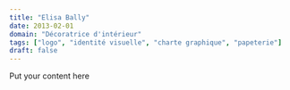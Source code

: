 ```yaml
---
title: "Elisa Bally"
date: 2013-02-01
domain: "Décoratrice d'intérieur"
tags: ["logo", "identité visuelle", "charte graphique", "papeterie"]
draft: false
---
```

Put your content here
